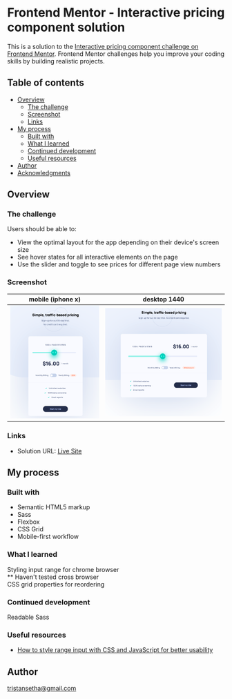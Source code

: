 # Frontend Mentor - Interactive pricing component solution

This is a solution to the [Interactive pricing component challenge on Frontend Mentor](https://www.frontendmentor.io/challenges/interactive-pricing-component-t0m8PIyY8). Frontend Mentor challenges help you improve your coding skills by building realistic projects. 

## Table of contents

- [Overview](#overview)
  - [The challenge](#the-challenge)
  - [Screenshot](#screenshot)
  - [Links](#links)
- [My process](#my-process)
  - [Built with](#built-with)
  - [What I learned](#what-i-learned)
  - [Continued development](#continued-development)
  - [Useful resources](#useful-resources)
- [Author](#author)
- [Acknowledgments](#acknowledgments)


## Overview

### The challenge

Users should be able to:

- View the optimal layout for the app depending on their device's screen size
- See hover states for all interactive elements on the page
- Use the slider and toggle to see prices for different page view numbers

### Screenshot

mobile (iphone x)        |  desktop 1440
:-------------------------:|:-------------------------:
![mobile-ss](screenshot-mobile.png) |  ![desktop](screenshot-desktop.png)



### Links

- Solution URL: [Live Site](https://ttttristan.github.io/interactive-pricing-component-main)

## My process

### Built with

- Semantic HTML5 markup
- Sass 
- Flexbox
- CSS Grid
- Mobile-first workflow

### What I learned
Styling input range for chrome browser   
** Haven't tested cross browser   
CSS grid properties for reordering

### Continued development

Readable Sass
### Useful resources

- [How to style range input with CSS and JavaScript for better usability](https://tippingpoint.dev/style-range-input-css) 


## Author

tristansetha@gmail.com



